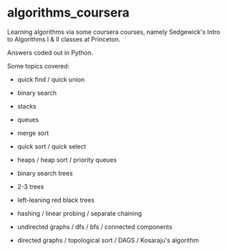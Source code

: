 # algorithms_coursera
Learning algorithms via some coursera courses, namely Sedgewick's Intro to Algorithms I & II classes at Princeton.

Answers coded out in Python.

Some topics covered:

- quick find / quick union

- binary search

- stacks

- queues

- merge sort

- quick sort / quick select

- heaps / heap sort / priority queues

- binary search trees

- 2-3 trees

- left-leaning red black trees

- hashing / linear probing / separate chaining

- undirected graphs / dfs / bfs / connected components

- directed graphs / topological sort / DAGS / Kosaraju's algorithm